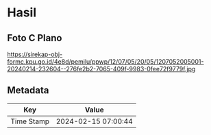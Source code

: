 # Hasil

## Foto C Plano

https://sirekap-obj-formc.kpu.go.id/4e8d/pemilu/ppwp/12/07/05/20/05/1207052005001-20240214-232604--276fe2b2-7065-409f-9983-0fee72f9779f.jpg


## Metadata

| Key        | Value               |
| ---------- | ------------------- |
| Time Stamp | 2024-02-15 07:00:44 |



